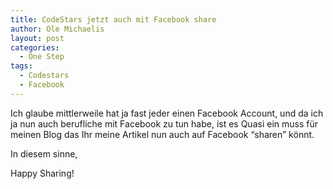 ```yaml
---
title: CodeStars jetzt auch mit Facebook share
author: Ole Michaelis
layout: post
categories:
  - One Step
tags:
  - Codestars
  - Facebook
---
```


Ich glaube mittlerweile hat ja fast jeder einen Facebook Account, und da ich ja nun auch berufliche mit Facebook zu tun habe, ist es Quasi ein muss für meinen Blog das Ihr meine Artikel nun auch auf Facebook “sharen” könnt.

In diesem sinne,

Happy Sharing!

